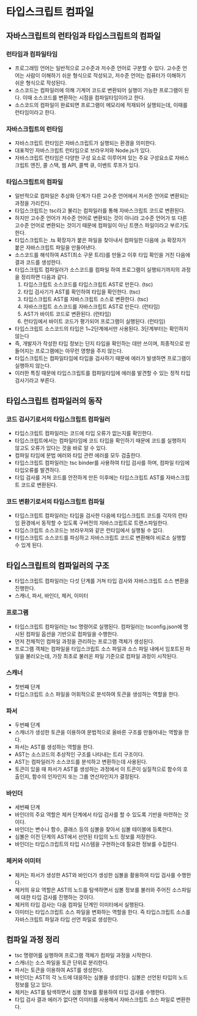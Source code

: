 # 타입스크립트 컴파일

## 자바스크립트의 런타임과 타입스크립트의 컴파일

### 런타임과 컴파일타임
- 프로그래밍 언어는 일반적으로 고수준과 저수준 언어로 구분할 수 있다. 고수준 언어는 사람이 이해하기 쉬운 형식으로 작성되고, 저수준 언어는 컴퓨터가 이해하기 쉬운 형식으로 작성된다.
- 소스코드는 컴파일러에 의해 기계어 코드로 변환되어 실행이 가능한 프로그램이 된다. 이때 소스코드를 변환하는 시점을 컴파일타임이라고 한다.
- 소스코드의 컴파일이 완료되면 프로그램이 메모리에 적재되어 실행되는데, 이때를 런타임이라고 한다.

### 자바스크립트의 런타임
- 자바스크립트 런타임은  자바스크립트가 실행되는 환경을 의미한다. 
- 대표적인 자바스크립트 런타임으로 브라우저와 Node.js가 있다.
- 자바스크립트 런타임은 다양한 구성 요소로 이루어져 있는 주요 구성요소로 자바스크립트 엔진, 콜 스택, 웹 API, 콜백 큐, 이벤트 루프가 있다.

### 타입스크립트의 컴파일
- 일반적으로 컴파일은 추상화 단계가 다른 고수준 언어에서 저서준 언어로 변환되는 과정을 가리킨다.
- 타입스크립트는 tsc라고 불리는 컴파일러를 통해 자바스크립트 코드로 변환된다.
- 하지만 고수준 언어가 저수준 언어로 변환되는 것이 아니라 고수준 언어가 또 다른 고수준 언어로 변환되는 것이기 때문에 컴파일이 아닌 트랜스 파일이라고 부르기도 한다.
- 타입스크립트는 .ts 확장자가 붙은 파일을 찾아내서 컴파일한 다음에 .js 확장자가 붙은 자바스크립트 파일을 만들어낸다.
- 소스코드를 해석하여 AST(최소 구문 트리)를 만들고 이후 타입 확인을 거친 다음에 결과 코드를 생성한다.
- 타입스크립트 컴파일러가 소스코드를 컴파일 하여 프로그램이 실행되기까지의 과정을 정리하면 다음과 같다.
  1. 타입스크립트 소스코드를 타입스크립트 AST로 만든다. (tsc)
  2. 타입 검사기가 AST를 확인하여 타입을 확인한다. (tsc)
  3. 타입스크립트 AST를 자바스크립트 소스로 변환한다. (tsc)
  4. 자바스크립트 소스코드를 자바스크립트 AST로 만든다. (런타임)
  5. AST가 바이트 코드로 변환된다. (런타임)
  6. 런타임에서 바이트 코드가 평가되어 프로그램이 실행된다. (런타임)
- 타입스크립트 소스코드의 타입은 1~2단계에서만 사용된다. 3단계부터는 확인하지 않는다
- 즉, 개발자가 작성한 타입 정보는 단지 타입을 확인하는 데만 쓰이며, 최종적으로 만들어지는 프로그램에는 아무런 영향을 주지 않는다.
- 타입스크립트는 컴파일타임에 타입을 검사하기 때문에 에러가 발생하면 프로그램이 실행하지 않는다.
- 이러한 특징 때문에 타입스크립트를 컴파일타임에 에러를 발견할 수 있는 정적 타입 검사기라고 부른다.

## 타입스크립트 컴파일러의 동작

### 코드 검사기로서의 타입스크립트 컴파일러
- 타입스크립트 컴파일러는 코드에 타입 오류가 없는지를 확인한다.
- 타입스크립트에서는 컴파일타임에 코드 타입을 확인하기 때문에 코드를 실행하지 않고도 오류가 있다는 것을 바로 알 수 있다.
- 컴파일 타임에 문법 에러와 타입 관련 에러를 모두 검출한다.
- 타입스크립트 컴파일러는 tsc binder를 사용하여 타입 검사를 하며, 컴파일 타임에 타입오류를 발견하다.
- 타입 검사를 거쳐 코드를 안전하게 만든 이후에는 타입스크립트 AST를 자바스크립트 코드로 변환된다.

### 코드 변환기로서의 타입스크립트 컴파일
- 타입스크립트 컴파일러는 타입을 검사한 다음에 타입스크립트 코드를 각자의 런타임 환경에서 동작할 수 있도록 구버전의 자바스크립트로 트랜스파일한다.
- 타입스크립트 소스코드는 브라우저와 같은 런타임에서 실행될 수 없다.
- 타입스크립트 소스코드를 파싱하고 자바스크립트 코드로 변환해야 비로소 실행할 수 있게 된다.


## 타입스크립트의 컴파일러의 구조
- 타입스크립트 컴파일러는 다섯 단계를 거쳐 타입 검사와 자바스크립트 소스 변환을 진행한다.
- 스캐너, 파서, 바인더, 체커, 이미터

### 프로그램
- 타입스크립트 컴파일러는 tsc 명령어로 실행된다. 컴파일러는 tsconfig.json에 명시된 컴파일 옵션을 기반으로 컴파일을 수행한다.
- 먼저 전체적인 컴파일 과정을 관리하는 프로그램 객체가 생성된다.
- 프로그램 객체는 컴파일을 타입스크립트 소스 파일과 소스 파일 내에서 임포트된 파일을 불러오는데, 가장 최초로 불러온 파일 기준으로 컴파일 과정이 시작된다.

### 스캐너
- 첫번쨰 단계
- 타입스크립트 소스 파일을 어휘적으로 분석하여 토큰을 생성하는 역할을 한다.

### 파서
- 두번째 단계
- 스캐너가 생성한 토큰을 이용하여 문법적으로 올바른 구조를 만들어내는 역할을 한다.
- 파서는 AST를 생성하는 역할을 한다.
- AST는 소스코드의 추상적인 구조를 나타내는 트리 구조이다.
- AST는 컴파일러가 소스코드를 분석하고 변환하는데 사용된다.
- 토큰이 있을 때 파서가 AST를 생성하는 과정에서 이 트콘이 실질적으로 함수의 호출인지, 함수의 인자인지 또는 그룹 연산자인지가 결정된다.

### 바인더
- 세번째 단계
- 바인더의 주요 역할은 체커 단계에서 타입 검사를 할 수 있도록 기반을 마련하는 것이다.
- 바인더는 변수나 함수, 클래스 등의 심볼을 찾아서 심볼 테이블에 등록한다.
- 심볼은 이전 단계의 AST에서 선언된 타입의 노드 정보를 저장한다.
- 바인더는 타입스크립트의 타입 시스템을 구현하는데 필요한 정보를 수집한다.

### 체커와 이미터
- 체커는 파서가 생성한 AST와 바인더가 생성한 심볼을 활용하여 타입 검사를 수행한다.
- 체커의 유요 역할은 AST의 노드를 탐색하면서 심볼 정보를 불러와 주어진 소스파일에 대한 타입 검사를 진행하는 것이다.
- 체커의 타입 검사는 다음 컴파일 단계인 이미터에서 실행된다.
- 이미터는 타입스크립트 소스 파일을 변화하는 역할을 한다. 즉 타입스크립트 소스를 자바스크립트 파일과 타입 선언 파일로 생성한다.

## 컴파일 과정 정리
- tsc 명령어를 실행하여 프로그램 객체가 컴파일 과정을 시작한다.
- 스캐너는 소스 파일을 토큰 단위로 분리한다.
- 파서는 토큰을 이용하여 AST를 생성한다.
- 바인더는 AST의 각 노드에 대응하는 심볼을 생성한다. 심볼은 선언된 타입의 노드 정보를 담고 있다.
- 체커는 AST를 탐색하면서 심볼 정보를 활용하여 타입 검사를 수행한다.
- 타입 검사 결과 에러가 없다면 이미터를 사용해서 자바스크립트 소스 파일로 변환한다.